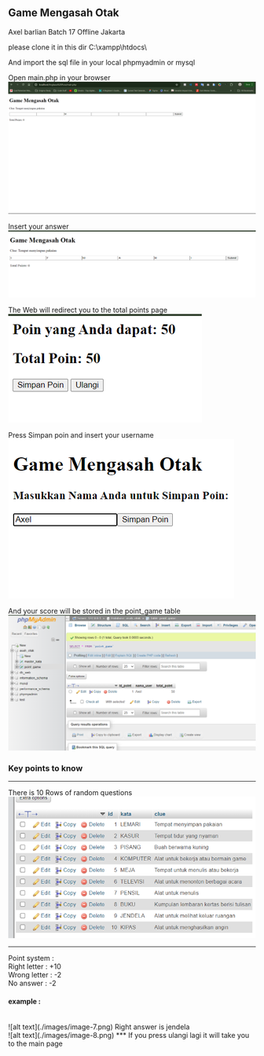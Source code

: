## Game Mengasah Otak
Axel barlian
Batch 17 Offline Jakarta

please clone it in this dir C:\xampp\htdocs\

And import the sql file in your local phpmyadmin or mysql

Open main.php in your browser<br>
![alt text](./images/image.png)

Insert your answer<br>
![alt text](./images/image-1.png)

The Web will redirect you to the total points page<br>
![alt text](./images/image-4.png)

Press Simpan poin and insert your username<br>
![alt text](./images/image-2.png)

And your score will be stored in the point_game table<br>
![alt text](./images/image-3.png)

### Key points to know 
***
There is 10 Rows of random questions<br>
![alt text](./images/image-6.png)
***
Point system :<br>
Right letter : +10<br>
Wrong letter : -2<br>
No answer    : -2<br>
#### example :
<br>
![alt text](./images/image-7.png)
Right answer is jendela<br>
![alt text](./images/image-8.png)
***
If you press ulangi lagi it will take you to the main page